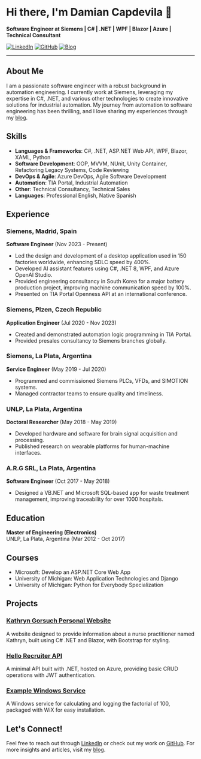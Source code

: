 
# Hi there, I'm Damian Capdevila 👋

**Software Engineer at Siemens | C# | .NET | WPF | Blazor | Azure | Technical Consultant**

[![LinkedIn](https://img.shields.io/badge/LinkedIn-Connect-blue)](https://www.linkedin.com/in/damiancapdevila/?locale=en_US)
[![GitHub](https://img.shields.io/badge/GitHub-Follow-lightgrey)](https://github.com/DamianCapdevila)
[![Blog](https://img.shields.io/badge/Blog-Read-orange)](https://damiancapdevila.substack.com/p/from-automation-engineer-to-software)

---

## About Me

I am a passionate software engineer with a robust background in automation engineering. I currently work at Siemens, leveraging my expertise in C#, .NET, and various other technologies to create innovative solutions for industrial automation. My journey from automation to software engineering has been thrilling, and I love sharing my experiences through my [blog](https://damiancapdevila.substack.com/p/from-automation-engineer-to-software).

## Skills

- **Languages & Frameworks**: C#, .NET, ASP.NET Web API, WPF, Blazor, XAML, Python
- **Software Development**: OOP, MVVM, NUnit, Unity Container, Refactoring Legacy Systems, Code Reviewing
- **DevOps & Agile**: Azure DevOps, Agile Software Development
- **Automation**: TIA Portal, Industrial Automation
- **Other**: Technical Consultancy, Technical Sales
- **Languages**: Professional English, Native Spanish

## Experience

### Siemens, Madrid, Spain
**Software Engineer** (Nov 2023 - Present)
- Led the design and development of a desktop application used in 150 factories worldwide, enhancing SDLC speed by 400%.
- Developed AI assistant features using C#, .NET 8, WPF, and Azure OpenAI Studio.
- Provided engineering consultancy in South Korea for a major battery production project, improving machine communication speed by 100%.
- Presented on TIA Portal Openness API at an international conference.

### Siemens, Plzen, Czech Republic
**Application Engineer** (Jul 2020 - Nov 2023)
- Created and demonstrated automation logic programming in TIA Portal.
- Provided presales consultancy to Siemens branches globally.

### Siemens, La Plata, Argentina
**Service Engineer** (May 2019 - Jul 2020)
- Programmed and commissioned Siemens PLCs, VFDs, and SIMOTION systems.
- Managed contractor teams to ensure quality and timeliness.

### UNLP, La Plata, Argentina
**Doctoral Researcher** (May 2018 - May 2019)
- Developed hardware and software for brain signal acquisition and processing.
- Published research on wearable platforms for human-machine interfaces.

### A.R.G SRL, La Plata, Argentina
**Software Engineer** (Oct 2017 - May 2018)
- Designed a VB.NET and Microsoft SQL-based app for waste treatment management, improving traceability for over 1000 hospitals.

## Education

**Master of Engineering (Electronics)**  
UNLP, La Plata, Argentina (Mar 2012 - Oct 2017)

## Courses

- Microsoft: Develop an ASP.NET Core Web App
- University of Michigan: Web Application Technologies and Django
- University of Michigan: Python for Everybody Specialization

## Projects

### [Kathryn Gorsuch Personal Website](https://github.com/DamianCapdevila/kathryn-gorsuch-personal-website)
A website designed to provide information about a nurse practitioner named Kathryn, built using C# .NET and Blazor, with Bootstrap for styling.

### [Hello Recruiter API](https://github.com/DamianCapdevila/hello-recruiters-api)
A minimal API built with .NET, hosted on Azure, providing basic CRUD operations with JWT authentication.

### [Example Windows Service](https://github.com/DamianCapdevila/ExampleWindowsService)
A Windows service for calculating and logging the factorial of 100, packaged with WiX for easy installation.

## Let's Connect!

Feel free to reach out through [LinkedIn](https://www.linkedin.com/in/damiancapdevila/?locale=en_US) or check out my work on [GitHub](https://github.com/DamianCapdevila). For more insights and articles, visit my [blog](https://damiancapdevila.substack.com/p/from-automation-engineer-to-software).

